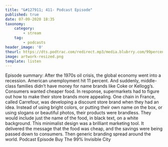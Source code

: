 ```yaml
---
title: "&#127911; 411- Podcast Episode"
published: true
date: 07-09-2020 18:35
taxonomy:
    category:
        - stream
    tag:
        - podcasts
header_image: '0'
theurl: https://dts.podtrac.com/redirect.mp3/media.blubrry.com/99percentinvisible/dovetail.prxu.org/96/d5a82570-b6d0-4878-8be2-7aa19f9cc5c8/01_411_Podcast_Episode_pt01.mp3
image: artwork-resized.png
template: listen
--- 
```

Episode summary: After the 1970s oil crisis, the global economy went into a recession. American unemployment hit 11 percent. And suddenly, middle-class families didn’t have money for name brands like Coke or Kellogg’s. Consumers wanted cheaper food. In response, supermarkets had to figure out how to make their store brands more appealing. One chain in France, called Carrefour, was developing a discount store brand when they had an idea. Instead of using bright colors, or putting their own name on the box, or using slogans or beautiful photos, their products were brandless. They would include just the name of the food, in black text, on a white background. This minimalist design was a brilliant marketing tool. It delivered the message that the food was cheap, and the savings were being passed down to consumers. Then generic branding spread around the world. Podcast Episode Buy The 99% Invisible City
